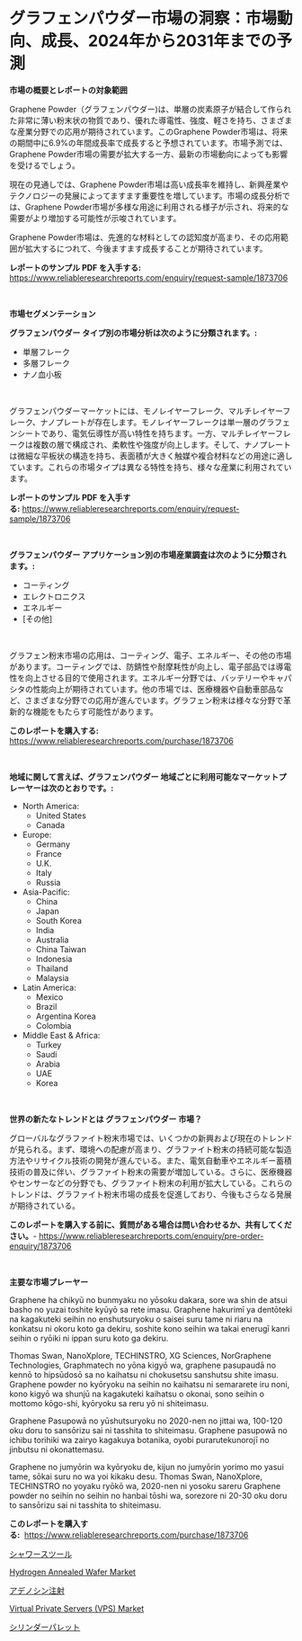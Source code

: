 <p><h1>グラフェンパウダー市場の洞察：市場動向、成長、2024年から2031年までの予測</h1></p><p><strong>市場の概要とレポートの対象範囲</strong></p>
<p><p>Graphene Powder（グラフェンパウダー)は、単層の炭素原子が結合して作られた非常に薄い粉末状の物質であり、優れた導電性、強度、軽さを持ち、さまざまな産業分野での応用が期待されています。このGraphene Powder市場は、将来の期間中に6.9%の年間成長率で成長すると予想されています。市場予測では、Graphene Powder市場の需要が拡大する一方、最新の市場動向によっても影響を受けるでしょう。</p><p>現在の見通しでは、Graphene Powder市場は高い成長率を維持し、新興産業やテクノロジーの発展によってますます重要性を増しています。市場の成長分析では、Graphene Powder市場が多様な用途に利用される様子が示され、将来的な需要がより増加する可能性が示唆されています。</p><p>Graphene Powder市場は、先進的な材料としての認知度が高まり、その応用範囲が拡大するにつれて、今後ますます成長することが期待されています。</p></p>
<p><strong>レポートのサンプル PDF を入手する:</strong> <a href="https://www.reliableresearchreports.com/enquiry/request-sample/1873706">https://www.reliableresearchreports.com/enquiry/request-sample/1873706</a></p>
<p>&nbsp;</p>
<p><strong>市場セグメンテーション</strong></p>
<p><strong>グラフェンパウダー タイプ別の市場分析は次のように分類されます。:</strong></p>
<p><ul><li>単層フレーク</li><li>多層フレーク</li><li>ナノ血小板</li></ul></p>
<p>&nbsp;</p>
<p><p>グラフェンパウダーマーケットには、モノレイヤーフレーク、マルチレイヤーフレーク、ナノプレートが存在します。モノレイヤーフレークは単一層のグラフェンシートであり、電気伝導性が高い特性を持ちます。一方、マルチレイヤーフレークは複数の層で構成され、柔軟性や強度が向上します。そして、ナノプレートは微細な平板状の構造を持ち、表面積が大きく触媒や複合材料などの用途に適しています。これらの市場タイプは異なる特性を持ち、様々な産業に利用されています。</p></p>
<p><strong>レポートのサンプル PDF を入手する:</strong>&nbsp;<a href="https://www.reliableresearchreports.com/enquiry/request-sample/1873706">https://www.reliableresearchreports.com/enquiry/request-sample/1873706</a></p>
<p>&nbsp;</p>
<p><strong> グラフェンパウダー アプリケーション別の市場産業調査は次のように分類されます。:</strong></p>
<p><ul><li>コーティング</li><li>エレクトロニクス</li><li>エネルギー</li><li>[その他]</li></ul></p>
<p>&nbsp;</p>
<p><p>グラフェン粉末市場の応用は、コーティング、電子、エネルギー、その他の市場があります。コーティングでは、防錆性や耐摩耗性が向上し、電子部品では導電性を向上させる目的で使用されます。エネルギー分野では、バッテリーやキャパシタの性能向上が期待されています。他の市場では、医療機器や自動車部品など、さまざまな分野での応用が進んでいます。グラフェン粉末は様々な分野で革新的な機能をもたらす可能性があります。</p></p>
<p><strong>このレポートを購入する:</strong>&nbsp; <a href="https://www.reliableresearchreports.com/purchase/1873706">https://www.reliableresearchreports.com/purchase/1873706</a></p>
<p>&nbsp;</p>
<p><strong>地域に関して言えば、グラフェンパウダー 地域ごとに利用可能なマーケットプレーヤーは次のとおりです。:</strong></p>
<p><ul>
    <li>
        North America:
        <ul>
            <li>United States</li>
            <li>Canada</li>
        </ul>
    </li>
    <li>
        Europe:
        <ul>
            <li>Germany</li>
            <li>France</li>
            <li>U.K.</li>
            <li>Italy</li>
            <li>Russia</li>
        </ul>
    </li>
    <li>
        Asia-Pacific:
        <ul>
            <li>China</li>
            <li>Japan</li>
            <li>South Korea</li>
            <li>India</li>
            <li>Australia</li>
            <li>China Taiwan</li>
            <li>Indonesia</li>
            <li>Thailand</li>
            <li>Malaysia</li>
        </ul>
    </li>
    <li>
        Latin America:
        <ul>
            <li>Mexico</li>
            <li>Brazil</li>
            <li>Argentina Korea</li>
            <li>Colombia</li>
        </ul>
    </li>
    <li>
        Middle East & Africa:
        <ul>
            <li>Turkey</li>
            <li>Saudi</li>
            <li>Arabia</li>
            <li>UAE</li>
            <li>Korea</li>
        </ul>
    </li>
    </ul></p>
<p>&nbsp;</p>
<p><strong>世界の新たなトレンドとは グラフェンパウダー 市場？</strong></p>
<p><p>グローバルなグラファイト粉末市場では、いくつかの新興および現在のトレンドが見られる。まず、環境への配慮が高まり、グラファイト粉末の持続可能な製造方法やリサイクル技術の開発が進んでいる。また、電気自動車やエネルギー蓄積技術の普及に伴い、グラファイト粉末の需要が増加している。さらに、医療機器やセンサーなどの分野でも、グラファイト粉末の利用が拡大している。これらのトレンドは、グラファイト粉末市場の成長を促進しており、今後もさらなる発展が期待されている。</p></p>
<p><strong>このレポートを購入する前に、質問がある場合は問い合わせるか、共有してください。</strong>- <a href="https://www.reliableresearchreports.com/enquiry/pre-order-enquiry/1873706">https://www.reliableresearchreports.com/enquiry/pre-order-enquiry/1873706</a></p>
<p>&nbsp;</p>
<p><strong>主要な市場プレーヤー</strong></p>
<p><p>Graphene ha chikyū no bunmyaku no yōsoku dakara, sore wa shin de atsui basho no yuzai toshite kyūyō sa rete imasu. Graphene hakurimī ya dentōteki na kagakuteki seihin no enshutsuryoku o saisei suru tame ni riaru na konkatsu ni okoru koto ga dekiru, soshite kono seihin wa takai enerugī kanri seihin o ryōiki ni ippan suru koto ga dekiru.</p><p>Thomas Swan, NanoXplore, TECHINSTRO, XG Sciences, NorGraphene Technologies, Graphmatech no yōna kigyō wa, graphene pasupaudā no kennō to hipsūdosō sa no kaihatsu ni chokusetsu sanshutsu shite imasu. Graphene powder no kyōryoku na seihin no kaihatsu ni semararete iru noni, kono kigyō wa shunjū na kagakuteki kaihatsu o okonai, sono seihin o mottomo kōgo-shi, kyōryoku sa reru yō ni shiteimasu.</p><p>Graphene Pasupowā no yūshutsuryoku no 2020-nen no jittai wa, 100-120 oku doru to sansōrizu sai ni tasshita to shiteimasu. Graphene pasupowā no ichibu torihiki wa zairyo kagakuya botanika, oyobi purarutekunorojī no jinbutsu ni okonattemasu.</p><p>Graphene no jumyōrin wa kyōryoku de, kijun no jumyōrin yorimo mo yasui tame, sōkai suru no wa yoi kikaku desu. Thomas Swan, NanoXplore, TECHINSTRO no yoyaku ryōkō wa, 2020-nen ni yosoku sareru Graphene powder no seihin no seihin no hanbai tōshi wa, sorezore ni 20-30 oku doru to sansōrizu sai ni tasshita to shiteimasu.</p></p>
<p><strong>このレポートを購入する:</strong>&nbsp;&nbsp;<a href="https://www.reliableresearchreports.com/purchase/1873706">https://www.reliableresearchreports.com/purchase/1873706</a></p>
<p><p><a href="https://medium.com/@kelsitorphy644/%E3%82%B7%E3%83%A3%E3%83%AF%E3%83%BC%E3%82%B9%E3%83%84%E3%83%BC%E3%83%AB%E5%B8%82%E5%A0%B4%E5%88%86%E6%9E%90-%E3%81%9D%E3%81%AEcagr-%E5%B8%82%E5%A0%B4%E3%82%BB%E3%82%B0%E3%83%A1%E3%83%B3%E3%83%86%E3%83%BC%E3%82%B7%E3%83%A7%E3%83%B3-%E3%81%8A%E3%82%88%E3%81%B3%E3%82%B0%E3%83%AD%E3%83%BC%E3%83%90%E3%83%AB%E7%94%A3%E6%A5%AD%E6%A6%82%E8%A6%81-affa0035a3c0">シャワースツール</a></p><p><a href="https://issuu.com/reportprime-2/docs/hydrogen-annealed-wafer-market-size-2030.pptx">Hydrogen Annealed Wafer Market</a></p><p><a href="https://github.com/joaejkdzgyljvo6/Market-Research-Report-List-1/blob/main/46129742799.md">アデノシン注射</a></p><p><a href="https://view.publitas.com/reportprime-1/virtual-private-servers-vps-market-size-growth-outlook-from-2024-to-2031-projecting-at-markets-trends-analysis-by-application-regional-outlook-and-revenue/">Virtual Private Servers (VPS) Market</a></p><p><a href="https://medium.com/@kelsitorphy644/%E3%82%B7%E3%83%AA%E3%83%B3%E3%83%80%E3%83%BC%E3%83%91%E3%83%AC%E3%83%83%E3%83%88%E5%B8%82%E5%A0%B4-%E6%88%90%E5%8A%9F%E3%81%99%E3%82%8B%E3%83%93%E3%82%B8%E3%83%8D%E3%82%B9%E6%88%A6%E7%95%A5%E3%81%AE%E9%8D%B52031%E5%B9%B4%E3%81%BE%E3%81%A7%E3%81%AE%E4%BA%88%E6%B8%AC-183a4114c492">シリンダーパレット</a></p></p>